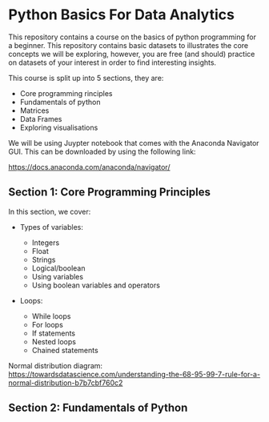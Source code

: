 # Python Basics For Data Analytics

This repository contains a course on the basics of python programming for a beginner. This repository contains basic datasets to illustrates the core concepts we will be exploring, however, you are free (and should) practice on datasets of your interest in order to find interesting insights.

This course is split up into 5 sections, they are: 

- Core programming rinciples
- Fundamentals of python
- Matrices
- Data Frames
- Exploring visualisations

We will be using Juypter notebook that comes with the Anaconda Navigator GUI. This can be downloaded by using the following link:

https://docs.anaconda.com/anaconda/navigator/

## Section 1: Core Programming Principles

In this section, we cover:

- Types of variables: 
  - Integers
  - Float 
  - Strings
  - Logical/boolean
  - Using variables
  - Using boolean variables and operators
  
- Loops:
  - While loops
  - For loops
  - If statements
  - Nested loops
  - Chained statements

Normal distribution diagram: https://towardsdatascience.com/understanding-the-68-95-99-7-rule-for-a-normal-distribution-b7b7cbf760c2

## Section 2: Fundamentals of Python



